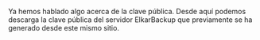 Ya hemos hablado algo acerca de la clave pública. Desde aquí podemos descarga la clave pública del servidor ElkarBackup que previamente se ha generado desde este mismo sitio.
